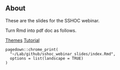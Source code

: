 ## About

These are the slides for the SSHOC webinar.

Turn Rmd into pdf doc as follows.


[Themes](https://github.com/yihui/xaringan/wiki/Themes)
[Tutorial](http://www.favstats.eu/post/xaringan_tut/)



```{r}
pagedown::chrome_print(
  "~/Lab/github/sshoc_webinar_slides/index.Rmd",
  options = list(landscape = TRUE)
)
```